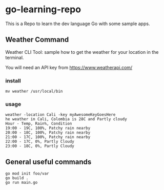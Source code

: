 # go-learning-repo

This is a Repo to learn the dev language Go with some sample apps.

## Weather Command

Weather CLI Tool: sample how to get the weather for your location in the terminal.

You will need an API key from <https://www.weatherapi.com/>

### install

```shell
mv weather /usr/local/bin
```

### usage

```shell
weather -location Cali -key myAwesomeKeyGoesHere
he weather in Cali, Colombia is 28C and Partly cloudy
Hour - Temp, Rain%, Condition
19:00 - 19C, 100%, Patchy rain nearby 
20:00 - 18C, 100%, Patchy rain nearby 
21:00 - 17C, 100%, Patchy rain nearby 
22:00 - 17C, 0%, Partly Cloudy  
23:00 - 18C, 0%, Partly Cloudy
```

## General useful commands

```shell
go mod init foo/var
go build .
go run main.go

```
